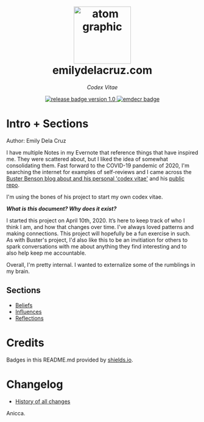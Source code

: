 <h1 align="center">
    <a href="https://emilydelacruz.com" target="_blank"><img src="https://emilydelacruz.com/files/connection.png" alt="atom graphic" width="150"></a>
    <br>
    emilydelacruz.com
</h1>

<p align="center"><em>Codex Vitae</em></p>

<p align="center">
    <a href="https://github.com/emdecr/edc/releases">
        <img src="https://img.shields.io/badge/release-v1.0-blue.svg" alt="release badge version 1.0">
    </a>
    <a href="https://emilydelacruz.com">
        <img src="https://img.shields.io/badge/%3C%2F%3E%20with%20%E2%99%A5%EF%B8%8E%20by-emdecr-red.svg" alt="emdecr badge">
    </a>
    
</p>

# Intro + Sections

Author: Emily Dela Cruz

I have multiple Notes in my Evernote that reference things that have inspired me. They were scattered about, but I liked the idea of somewhat consolidating them. Fast forward to the COVID-19 pandemic of 2020, I'm searching the internet for examples of self-reviews and I came across the [Buster Benson blog about and his personal 'codex vitae'](https://busterbenson.com/blog/2012/11-28-codex-vitae/) and his [public repo](https://github.com/busterbenson/public).

I'm using the bones of his project to start my own codex vitae.

_**What is this document? Why does it exist?**_

I started this project on April 10th, 2020. It’s here to keep track of who I think I am, and how that changes over time. I've always loved patterns and making connections. This project will hopefully be a fun exercise in such. As with Buster's project, I'd also like this to be an invitiation for others to spark conversations with me about anything they find interesting and to also help keep me accountable.

Overall, I'm pretty internal. I wanted to externalize some of the rumblings in my brain.

## Sections

- [Beliefs](https://github.com/emdecr/external/blob/master/beliefs.md)
- [Influences](https://github.com/emdecr/external/blob/master/influences.md)
- [Reflections](https://github.com/emdecr/external/blob/master/reflections.md)

# Credits

Badges in this README.md provided by [shields.io](https://shields.io/#your-badge).

# Changelog

- [History of all changes]()

Anicca.
